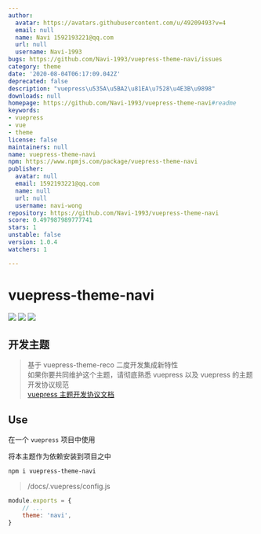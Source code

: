 ```yaml
---
author:
  avatar: https://avatars.githubusercontent.com/u/49209493?v=4
  email: null
  name: Navi 1592193221@qq.com
  url: null
  username: Navi-1993
bugs: https://github.com/Navi-1993/vuepress-theme-navi/issues
category: theme
date: '2020-08-04T06:17:09.042Z'
deprecated: false
description: "vuepress\u535A\u5BA2\u81EA\u7528\u4E3B\u9898"
downloads: null
homepage: https://github.com/Navi-1993/vuepress-theme-navi#readme
keywords:
- vuepress
- vue
- theme
license: false
maintainers: null
name: vuepress-theme-navi
npm: https://www.npmjs.com/package/vuepress-theme-navi
publisher:
  avatar: null
  email: 1592193221@qq.com
  name: null
  url: null
  username: navi-wong
repository: https://github.com/Navi-1993/vuepress-theme-navi
score: 0.497987989777741
stars: 1
unstable: false
version: 1.0.4
watchers: 1

---
```


# vuepress-theme-navi

[![](https://img.shields.io/npm/v/vuepress-theme-navi.svg)](https://www.npmjs.com/package/vuepress-theme-navi)
[![](https://img.shields.io/npm/dt/vuepress-theme-navi.svg)](https://www.npmjs.com/package/vuepress-theme-navi)
[![](https://img.shields.io/npm/l/vuepress-theme-navi.svg)](https://github.com/Navi-1993/vuepress-theme-navi)

## 开发主题

> 基于 vuepress-theme-reco 二度开发集成新特性  
> 如果你要共同维护这个主题，请彻底熟悉 vuepress 以及 vuepress 的主题开发协议规范  
> [vuepress 主题开发协议文档](https://vuepress.vuejs.org/zh/theme/)  

## Use

在一个 `vuepress` 项目中使用

将本主题作为依赖安装到项目之中

```bash
npm i vuepress-theme-navi
```

> /docs/.vuepress/config.js

```js
module.exports = {
	// ...
	theme: 'navi',
}
```
